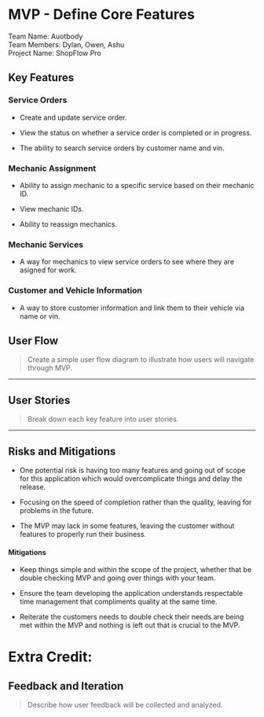 # MVP \- Define Core Features

Team Name: Auotbody  
Team Members: Dylan, Owen, Ashu  
Project Name: ShopFlow Pro

## Key Features

### Service Orders

- Create and update service order.

- View the status on whether a service order is completed or in progress.

- The ability to search service orders by customer name and vin.

### Mechanic Assignment

- Ability to assign mechanic to a specific service based on their mechanic ID.

- View mechanic IDs.

- Ability to reassign mechanics.

### Mechanic Services

- A way for mechanics to view service orders to see where they are asigned for work.

### Customer and Vehicle Information

- A way to store customer information and link them to their vehicle via name or vin.

## User Flow

> Create a simple user flow diagram to illustrate how users will navigate through MVP.

 ***

## User Stories

> Break down each key feature into user stories.

***

## Risks and Mitigations

- One potential risk is having too many features and going out of scope for this application which would overcomplicate things and delay the release.

- Focusing on the speed of completion rather than the quality, leaving for problems in the future.

- The MVP may lack in some features, leaving the customer without features to properly run their business.
 

#### Mitigations

- Keep things simple and within the scope of the project, whether that be double checking MVP and going over things with your team.

- Ensure the team developing the application understands respectable time management that compliments quality at the same time.

- Reiterate the customers needs to double check their needs are being met within the MVP and nothing is left out that is crucial to the MVP.
 

# Extra Credit:

## Feedback and Iteration

> Describe how user feedback will be collected and analyzed.
